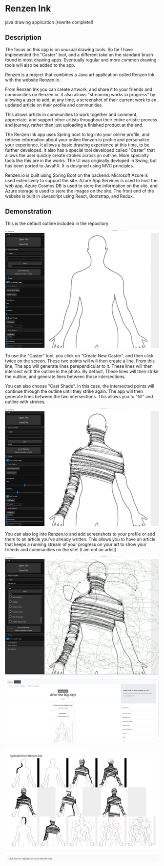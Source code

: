 # Renzen Ink
java drawing application (rewrite complete!)

## Description
The focus on this app is on unusual drawing tools. So far I have implemented the "Caster" tool, and a different take on the standard brush found in most drawing apps. Eventually regular and more common drawing tools will also be added to the app.

Renzen is a project that combines a Java art application called Renzen Ink with the website Renzen.io. 

From Renzen Ink you can create artwork, and share it to your friends and communities on Renzen.io. It also allows "streaming works in progress" by allowing a user to add, at any time, a screenshot of their current work to an updated article on their profile and communities.

This allows artists in communities to work together and comment, appreciate, and support other artists throughout their entire artistic process and journey, rather than just uploading a finished product at the end.

The Renzen Ink app uses Spring boot to log into your online profile, and retrieve information about your online Renzen.io profile and personalize your experience. It allows a basic drawing experience at this time, to be further developed. It also has a special tool developed called "Caster" that allows the user quickly create strokes across an outline. More specialty tools like this are in the works. The UI was originally devloped in Swing, but has been ported to JavaFX. It is designed using MVC principles.

Renzen.io is built using Spring Boot on the backend. Microsoft Azure is used extensively to support the site. Azure App Services is used to host the web app, Azure Cosmos DB is used to store the information on the site, and Azure storage is used to store the images on the site. The front end of the website is built in Javascript using React, Bootstrap, and Redux.

## Demonstration

This is the default outline included in the repository

![intiial photo](readme-photos/10.jpg)

To use the "Caster" tool, you click on "Create New Caster". and then click twice on the screen. These two points will will then create a line.
From this line, The app will generate lines perependicular to it. These lines will then intersect with the outline in the photo.
By default, These lines will then strike the outline, and generate lines between those intersections.

You can also choose "Cast Shade". In this case, the intersected points will continue  through the outline until they strike again.
The app will then generate lines between the two intersections. This allows you to "fill" and outline with strokes.

![intiial photo](readme-photos/11.jpg)

You can also log into Renzen.io and add screenshots to your profile or add them to an article you've already written. This allows you to have an article that keeps a running stream of your progress on your art to show your friends and communities on the site! (I am not an artist)

![intiial photo](readme-photos/12.jpg)

![intiial photo](readme-photos/13.jpg)

![intiial photo](readme-photos/14.jpg)
